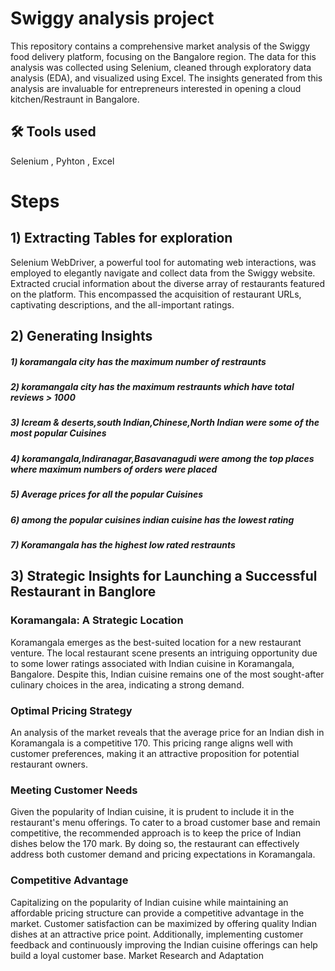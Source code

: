 
# Swiggy analysis project 


This repository contains a comprehensive market analysis of the Swiggy food delivery platform, focusing on the Bangalore region. The data for this analysis was collected using Selenium, cleaned through exploratory data analysis (EDA), and visualized using Excel. The insights generated from this analysis are invaluable for entrepreneurs interested in opening a cloud kitchen/Restraunt in Bangalore.


## 🛠 Tools used


Selenium , Pyhton , Excel

# Steps
## 1) Extracting Tables for exploration

 Selenium WebDriver, a powerful tool for automating web interactions, was employed to elegantly navigate and collect data from the Swiggy website. Extracted crucial information about the diverse array of restaurants featured on the platform. This encompassed the acquisition of restaurant URLs, captivating descriptions, and the all-important ratings.

## 2) Generating Insights

##### 1) koramangala city has the  maximum number of restraunts 
##### 2) koramangala city has the maximum restraunts which have total reviews > 1000
##### 3) Icream & deserts,south Indian,Chinese,North Indian were some of the most popular Cuisines
##### 4) koramangala,Indiranagar,Basavanagudi were among the top places where maximum numbers of orders were placed
##### 5) Average prices for all the popular Cuisines
##### 6) among the popular cuisines indian cuisine has the lowest rating
##### 7) Koramangala has the highest low rated restraunts 

## 3) Strategic Insights for Launching a Successful Restaurant in Banglore

### Koramangala: A Strategic Location

Koramangala emerges as the best-suited location for a new restaurant venture.
The local restaurant scene presents an intriguing opportunity due to some lower ratings associated with Indian cuisine in Koramangala, Bangalore.
Despite this, Indian cuisine remains one of the most sought-after culinary choices in the area, indicating a strong demand.

### Optimal Pricing Strategy

An analysis of the market reveals that the average price for an Indian dish in Koramangala is a competitive 170.
This pricing range aligns well with customer preferences, making it an attractive proposition for potential restaurant owners.

### Meeting Customer Needs

Given the popularity of Indian cuisine, it is prudent to include it in the restaurant's menu offerings.
To cater to a broad customer base and remain competitive, the recommended approach is to keep the price of Indian dishes below the 170 mark.
By doing so, the restaurant can effectively address both customer demand and pricing expectations in Koramangala.

### Competitive Advantage

Capitalizing on the popularity of Indian cuisine while maintaining an affordable pricing structure can provide a competitive advantage in the market.
Customer satisfaction can be maximized by offering quality Indian dishes at an attractive price point.
Additionally, implementing customer feedback and continuously improving the Indian cuisine offerings can help build a loyal customer base.
Market Research and Adaptation



